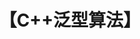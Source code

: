 ---
title: "【C++泛型算法】"  
menu:
  main:
    identifier: "cpp-generic-algorithm"
    parent: "cpp"
    name: "C++泛型算法"
    weight: 2
---